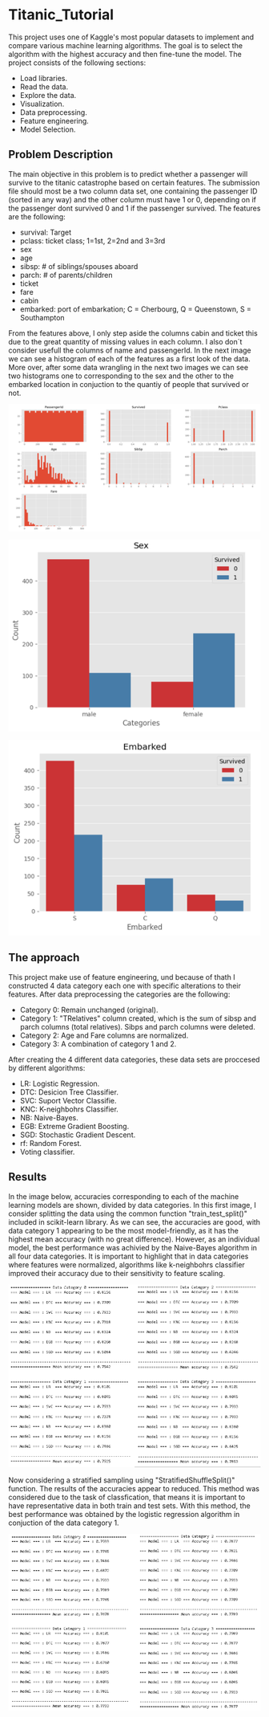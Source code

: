 # Titanic_Tutorial
This project uses one of Kaggle's most popular datasets to implement and compare various machine learning algorithms. The goal is to select the algorithm with the highest accuracy and then fine-tune the model.
The project consists of the following sections:
* Load libraries.
* Read the data.
* Explore the data.
* Visualization.
* Data preprocessing.
* Feature engineering.
* Model Selection.
## Problem Description
The main objective in this problem is to predict whether a passenger will survive to the titanic catastrophe based on certain features. The submission file should most be a two column data set, one containing the passenger ID (sorted in any way) and the other column must have 1 or 0, depending on if the passenger dont survived 0 and 1 if the passenger survived.
The features are the following: 
* survival: Target
* pclass: ticket class; 1=1st, 2=2nd and 3=3rd
* sex
* age 
* sibsp: # of siblings/spouses aboard
* parch: # of parents/children
* ticket
* fare
* cabin
* embarked: port of embarkation; C = Cherbourg, Q = Queenstown, S = Southampton

From the features above, I only step aside the columns cabin and ticket this due to the great quantity of missing values in each column. I also don´t consider usefull the columns of name and passengerId. In the next image we can see a histogram of each of the features as a first look of the data. More over, after some data wrangling in the next two images we can see two histograms one to corresponding to the sex and the other to the embarked location in conjuction to the quantiy of people that survived or not.

![Histogram of the features](images/hist.png)

![Histrogram by sex](images/prop_sex.PNG)

![Histogram by embarked](images/prop_embarked.PNG)
## The approach
This project make use of feature engineering, und because of thath I constructed 4 data category each one with specific alterations to their features. After data preprocessing the categories are the following:
* Category 0: Remain unchanged (original).
* Category 1: "TRelatives" column created, which is the sum of sibsp and parch columns (total relatives). Sibps and parch columns were deleted.
* Category 2: Age and Fare columns are normalized.
* Category 3: A combination of category 1 and 2.

After creating the 4 different data categories, these data sets are proccesed by different algorithms:
* LR: Logistic Regression.
* DTC: Desicion Tree Classifier.
* SVC: Suport Vector Classifie.
* KNC: K-neighbohrs Classifier.
* NB: Naive-Bayes.
* EGB: Extreme Gradient Boosting.
* SGD: Stochastic Gradient Descent.
* rf: Random Forest.
* Voting classifier.
## Results
In the image below, accuracies corresponding to each of the machine learning models are shown, divided by data categories. In this first image, I consider splitting the data using the common function "train_test_split()" included in scikit-learn library. As we can see, the accuracies are good, with data category 1 appearing to be the most model-friendly, as it has the highest mean accuracy (with no great difference). However, as an individual model, the best performance was achivied by the Naive-Bayes algorithm in all four data categories. It is important to highlight that in data categories where features were normalized, algorithms like k-neighbohrs classifier improved their accuracy due to their sensitivity to feature scaling.

![Accuracy for each data category, considering normal splitting](images/models_ss.png)

Now considering a stratified sampling using "StratifiedShuffleSplit()" function. The results of the accuracies appear to reduced. This method was considered due to the task of classfication, that means it is important to have representative data in both train and test sets. With this method, the best performance was obtained by the logistic regression algorithm in conjuction of the data category 1. 

![Accuracy for each data category, considering stratified splitting](images/model_sts.png)
